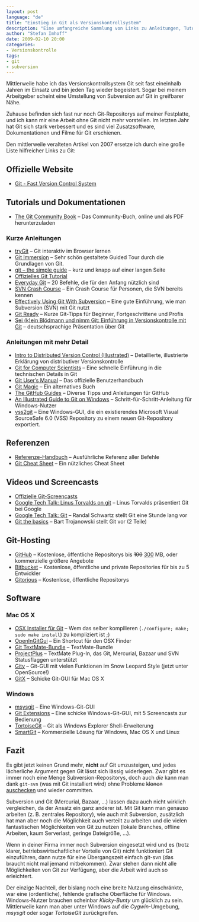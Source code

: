 ```yaml
---
layout: post
language: "de"
title: "Einstieg in Git als Versionskontrollsystem"
description: "Eine umfangreiche Sammlung von Links zu Anleitungen, Tutorials, Screencasts und Dokumentationen zu Git."
author: "Stefan Imhoff"
date: 2009-02-10 20:00
categories:
- Versionskontrolle
tags:
- git
- subversion
---
```


Mittlerweile habe ich das Versionskontrollsystem Git seit fast eineinhalb Jahren im Einsatz und bin jeden Tag wieder begeistert. Sogar bei meinem Arbeitgeber scheint eine Umstellung von Subversion auf Git in greifbarer Nähe.

Zuhause befinden sich fast nur noch Git-Repositorys auf meiner Festplatte, und ich kann mir eine Arbeit ohne Git nicht mehr vorstellen. Im letzten Jahr hat Git sich stark verbessert und es sind viel Zusatzsoftware, Dokumentationen und Filme für Git erschienen.

Den mittlerweile veralteten Artikel von 2007 ersetze ich durch eine große Liste hilfreicher Links zu Git:

## Offizielle Website
* [Git - Fast Version Control System](http://git-scm.com/ "Git - Fast Version Control System")

## Tutorials und Dokumentationen
* [The Git Community Book](http://git-scm.com/book) – Das Community-Buch, online und als PDF herunterzuladen

### Kurze Anleitungen
* [tryGit](https://try.github.io/levels/1/challenges/1) – Git interaktiv im Browser lernen
* [Git Immersion](http://gitimmersion.com/) – Sehr schön gestaltete Guided Tour durch die Grundlagen von Git.
* [git – the simple guide](http://rogerdudler.github.io/git-guide/) – kurz und knapp auf einer langen Seite
* [Offizielles Git Tutorial](https://www.kernel.org/pub/software/scm/git/docs/gittutorial.html "gittutorial(7)")
* [Everyday Git](https://www.kernel.org/pub/software/scm/git/docs/everyday.html "Everyday GIT With 20 Commands Or So") – 20 Befehle, die für den Anfang nützlich sind
* [SVN Crash Course](http://git-scm.com/course/svn.html "Git - Fast Version Control System") – Ein Crash Course für Personen, die SVN bereits kennen
* [Effectively Using Git With Subversion](http://viget.com/extend/effectively-using-git-with-subversion) – Eine gute Einführung, wie man Subversion (SVN) mit Git nutzt
* [Git Ready](http://gitready.com/ "git ready &raquo; daily tips for the noob to the guru") – Kurze Git-Tipps für Beginner, Fortgeschrittene und Profis
* [Sei (k)ein Blödmann und nimm Git: Einführung in Versionskontrolle mit Git](http://goo.gl/Aea52) – deutschsprachige Präsentation über Git

### Anleitungen mit mehr Detail
* [Intro to Distributed Version Control (Illustrated)](http://betterexplained.com/articles/intro-to-distributed-version-control-illustrated/) – Detaillierte, illustrierte Erklärung von distributiver Versionskontrolle
* [Git for Computer Scientists](http://eagain.net/articles/git-for-computer-scientists/ "Tv's cobweb: Git for Computer Scientists") – Eine schnelle Einführung in die technischen Details in Git
* [Git User’s Manual](https://www.kernel.org/pub/software/scm/git/docs/user-manual.html "Git User's Manual (for version 1.5.3 or newer)") – Das offizielle Benutzerhandbuch
* [Git Magic](http://www-cs-students.stanford.edu/~blynn/gitmagic/ "Git Magic - Preface") – Ein alternatives Buch
* [The GitHub Guides](https://help.github.com/) – Diverse Tipps und Anleitungen für GitHub
* [An Illustrated Guide to Git on Windows](http://nathanj.github.io/gitguide/ "An Illustrated Guide to Git on Windows") – Schritt-für-Schritt-Anleitung für Windows-Nutzer
* [vss2git](http://code.google.com/p/vss2git/) – Eine Windows-GUI, die ein existierendes Microsoft Visual SourceSafe 6.0 (VSS) Repository zu einem neuen Git-Repository exportiert.

## Referenzen

* [Referenze-Handbuch](https://www.kernel.org/pub/software/scm/git/docs/ "git(1)") – Ausführliche Referenz aller Befehle
* [Git Cheat Sheet](http://zrusin.blogspot.de/2007/09/git-cheat-sheet.html) – Ein nützliches Cheat Sheet

## Videos und Screencasts
* [Offizielle Git-Screencasts](http://git-scm.com/videos)
* [Google Tech Talk: Linus Torvalds on git](http://www.youtube.com/watch?v=4XpnKHJAok8) – Linus Torvalds präsentiert Git bei Google
* [Google Tech Talk: Git](http://www.youtube.com/watch?v=8dhZ9BXQgc4 "YouTube - Git") – Randal Schwartz stellt Git eine Stunde lang vor
* [Git the basics](http://excess.org/article/2008/07/ogre-git-tutorial/ "OGRE Git Tutorial - excess.org") – Bart Trojanowski stellt Git vor (2 Teile)

## Git-Hosting
* [GitHub](https://github.com/) – Kostenlose, öffentliche Repositorys bis <del>100</del> <ins>300</ins> MB, oder kommerzielle größere Angebote
* [Bitbucket](https://bitbucket.org/) – Kostenlose, öffentliche und private Repositories für bis zu 5 Entwickler
* [Gitorious](https://gitorious.org/ "Free open source project hosting - Gitorious") – Kostenlose, öffentliche Repositorys

## Software

### Mac OS X
* [OSX Installer für Git](http://code.google.com/p/git-osx-installer/ "git-osx-installer - Google Code") – Wem das selber kompilieren (`./configure; make; sudo make install`) zu kompliziert ist ;)
* [OpenInGitGui](http://code.google.com/p/git-osx-installer/wiki/OpenInGitGui "OpenInGitGui - git-osx-installer - Google Code") – Ein Shortcut für den OSX Finder
* [Git TextMate-Bundle](https://github.com/jcf/git-tmbundle) – TextMate-Bundle
* [ProjectPlus](http://ciaranwal.sh/2008/08/05/textmate-plug-in-projectplus "Ciarán Walsh’s Blog &raquo; TextMate Plug-in: ProjectPlus") – TextMate Plug-In, das Git, Mercurial, Bazaar und SVN Statusflaggen unterstützt
* [Gity](https://github.com/beheadedmyway/gity) – Git-GUI mit vielen Funktionen im Snow Leopard Style (jetzt unter OpenSource!)
* [GitX](http://gitx.frim.nl/ "GitX") – Schicke Git-GUI für Mac OS X

### Windows
* [msysgit](http://code.google.com/p/msysgit/) – Eine Windows-Git-GUI
* [Git Extensions](http://code.google.com/p/gitextensions/) – Eine schicke Windows-Git-GUI, mit 5 Screencasts zur Bedienung
* [TortoiseGit](http://code.google.com/p/tortoisegit/ "tortoisegit - Google Code") – Git als Windows Explorer Shell-Erweiterung
* [SmartGit](http://www.syntevo.com/smartgithg/) – Kommerzielle Lösung für Windows, Mac OS X und Linux

## Fazit

Es gibt jetzt keinen Grund mehr, **nicht** auf Git umzusteigen, und jedes lächerliche Argument gegen Git lässt sich lässig widerlegen. Zwar gibt es immer noch eine Menge Subversion-Repositorys, doch auch *die* kann man dank `git-svn` (was mit Git installiert wird) ohne Probleme <del>klonen</del> <ins>auschecken</ins> und wieder committen.

Subversion und Git (Mercurial, Bazaar, …) lassen dazu auch nicht wirklich vergleichen, da der Ansatz ein ganz anderer ist. Mit Git kann man genauso arbeiten (z. B. zentrales Repository), wie auch mit Subversion, zusätzlich hat man aber noch die Möglichkeit auch verteilt zu arbeiten und die vielen fantastischen Möglichkeiten von Git zu nutzen (lokale Branches, offline Arbeiten, kaum Serverlast, geringe Dateigröße, …).

Wenn in deiner Firma immer noch Subversion eingesetzt wird und es (trotz klarer, betriebswirtschaftlicher Vorteile von Git) nicht funktioniert Git einzuführen, dann nutze für eine Übergangszeit einfach git-svn (das braucht nicht mal jemand mitbekommen). Zwar stehen dann nicht alle Möglichkeiten von Git zur Verfügung, aber die Arbeit wird auch so erleichtert.

Der einzige Nachteil, der bislang noch eine breite Nutzung einschränkte, war eine (ordentliche), fehlende grafische Oberfläche für Windows. Windows-Nutzer brauchen scheinbar *Klicky-Bunty* um glücklich zu sein. Mittlerweile kann man aber unter Windows auf die *Cygwin*-Umgebung, *msysgit* oder sogar *TortoiseGit* zurückgreifen.
